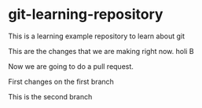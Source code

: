 # git-learning-repository

This is a learning example repository to learn about git

This are the changes that we are making right now.
holi
B

Now we are going to do a pull request.

First changes on the first branch

This is the second branch


